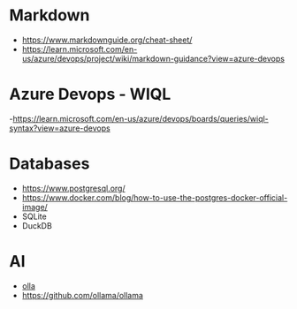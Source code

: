 
# Markdown

- https://www.markdownguide.org/cheat-sheet/
- https://learn.microsoft.com/en-us/azure/devops/project/wiki/markdown-guidance?view=azure-devops

# Azure Devops - WIQL

-https://learn.microsoft.com/en-us/azure/devops/boards/queries/wiql-syntax?view=azure-devops

# Databases

- https://www.postgresql.org/
- https://www.docker.com/blog/how-to-use-the-postgres-docker-official-image/
- SQLite
- DuckDB

# AI

- [olla](https://ollama.com/)
- https://github.com/ollama/ollama
  
